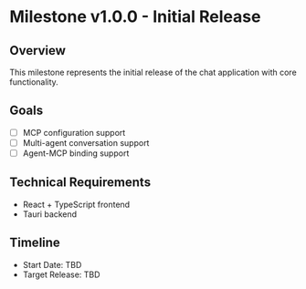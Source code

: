 # Milestone v1.0.0 - Initial Release

## Overview
This milestone represents the initial release of the chat application with core functionality.

## Goals
- [ ] MCP configuration support
- [ ] Multi-agent conversation support
- [ ] Agent-MCP binding support

## Technical Requirements
- React + TypeScript frontend
- Tauri backend

## Timeline
- Start Date: TBD
- Target Release: TBD

